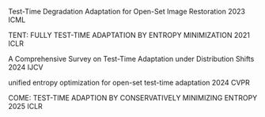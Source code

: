 Test-Time Degradation Adaptation for Open-Set Image Restoration
2023 ICML

TENT: FULLY TEST-TIME ADAPTATION BY ENTROPY MINIMIZATION
2021 ICLR

A Comprehensive Survey on Test-Time Adaptation under Distribution Shifts
2024 IJCV

unified entropy optimization for open-set test-time adaptation
2024 CVPR

COME: TEST-TIME ADAPTION BY CONSERVATIVELY MINIMIZING ENTROPY
2025 ICLR